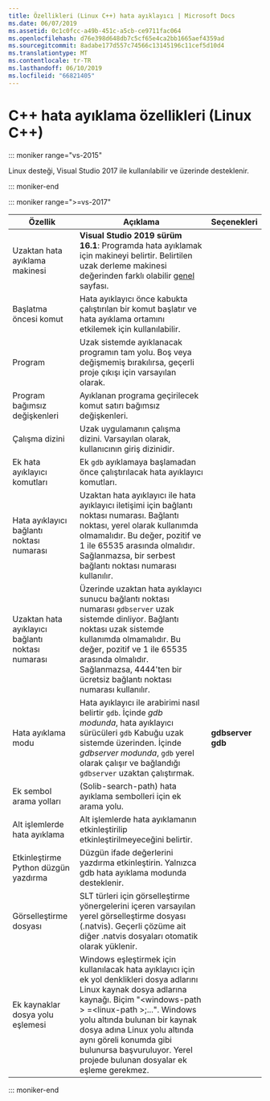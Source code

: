 ```yaml
---
title: Özellikleri (Linux C++) hata ayıklayıcı | Microsoft Docs
ms.date: 06/07/2019
ms.assetid: 0c1c0fcc-a49b-451c-a5cb-ce9711fac064
ms.openlocfilehash: d76e398d648db7c5cf65e4ca2bb1665aef4359ad
ms.sourcegitcommit: 8adabe177d557c74566c13145196c11cef5d10d4
ms.translationtype: MT
ms.contentlocale: tr-TR
ms.lasthandoff: 06/10/2019
ms.locfileid: "66821405"
---
```

# <a name="c-debugging-properties-linux-c"></a>C++ hata ayıklama özellikleri (Linux C++)

::: moniker range="vs-2015"

Linux desteği, Visual Studio 2017 ile kullanılabilir ve üzerinde desteklenir.

::: moniker-end

::: moniker range=">=vs-2017"

Özellik | Açıklama | Seçenekleri
--- | ---| ---
Uzaktan hata ayıklama makinesi | **Visual Studio 2019 sürüm 16.1**: Programda hata ayıklamak için makineyi belirtir. Belirtilen uzak derleme makinesi değerinden farklı olabilir [genel](general-linux.md) sayfası.
Başlatma öncesi komut | Hata ayıklayıcı önce kabukta çalıştırılan bir komut başlatır ve hata ayıklama ortamını etkilemek için kullanılabilir.
Program | Uzak sistemde ayıklanacak programın tam yolu. Boş veya değişmemiş bırakılırsa, geçerli proje çıkışı için varsayılan olarak.
Program bağımsız değişkenleri | Ayıklanan programa geçirilecek komut satırı bağımsız değişkenleri.
Çalışma dizini | Uzak uygulamanın çalışma dizini. Varsayılan olarak, kullanıcının giriş dizinidir.
Ek hata ayıklayıcı komutları | Ek `gdb` ayıklamaya başlamadan önce çalıştırılacak hata ayıklayıcı komutları.
Hata ayıklayıcı bağlantı noktası numarası | Uzaktan hata ayıklayıcı ile hata ayıklayıcı iletişimi için bağlantı noktası numarası. Bağlantı noktası, yerel olarak kullanımda olmamalıdır. Bu değer, pozitif ve 1 ile 65535 arasında olmalıdır. Sağlanmazsa, bir serbest bağlantı noktası numarası kullanılır.
Uzaktan hata ayıklayıcı bağlantı noktası numarası | Üzerinde uzaktan hata ayıklayıcı sunucu bağlantı noktası numarası `gdbserver` uzak sistemde dinliyor. Bağlantı noktası uzak sistemde kullanımda olmamalıdır. Bu değer, pozitif ve 1 ile 65535 arasında olmalıdır. Sağlanmazsa, 4444'ten bir ücretsiz bağlantı noktası numarası kullanılır.
Hata ayıklama modu | Hata ayıklayıcı ile arabirimi nasıl belirtir `gdb`. İçinde *gdb modunda*, hata ayıklayıcı sürücüleri `gdb` Kabuğu uzak sistemde üzerinden. İçinde *gdbserver modunda*, `gdb` yerel olarak çalışır ve bağlandığı `gdbserver` uzaktan çalıştırmak. | **gdbserver**<br/>**gdb**
Ek sembol arama yolları | (Solib-search-path) hata ayıklama sembolleri için ek arama yolu.
Alt işlemlerde hata ayıklama | Alt işlemlerde hata ayıklamanın etkinleştirilip etkinleştirilmeyeceğini belirtir.
Etkinleştirme Python düzgün yazdırma | Düzgün ifade değerlerini yazdırma etkinleştirin. Yalnızca gdb hata ayıklama modunda desteklenir.
Görselleştirme dosyası | SLT türleri için görselleştirme yönergelerini içeren varsayılan yerel görselleştirme dosyası (.natvis). Geçerli çözüme ait diğer .natvis dosyaları otomatik olarak yüklenir.
Ek kaynaklar dosya yolu eşlemesi | Windows eşleştirmek için kullanılacak hata ayıklayıcı için ek yol denklikleri dosya adlarını Linux kaynak dosya adlarına kaynağı. Biçim "\<windows-path > =\<linux-path >;...". Windows yolu altında bulunan bir kaynak dosya adına Linux yolu altında aynı göreli konumda gibi bulunursa başvuruluyor. Yerel projede bulunan dosyalar ek eşleme gerekmez.

::: moniker-end
